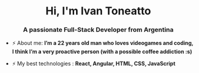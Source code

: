 <h1 align="center">Hi, I'm Ivan Toneatto</h1>
<h3 align="center">A passionate Full-Stack Developer from Argentina</h3>

- ⚡ About me: **I’m a 22 years old man who loves videogames and coding, I think I’m a very proactive person (with a possible coffee addiction :s)**

- ⚡ My best technologies : **React, Angular, HTML, CSS, JavaScript**

